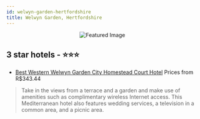 ```yaml
---
id: welwyn-garden-hertfordshire
title: Welwyn Garden, Hertfordshire
---
```


<center><img src="https://i.travelapi.com/hotels/1000000/20000/15400/15368/e81c7bdc_z.jpg" alt="Featured Image" /></center>


##  3 star hotels - ⭐️⭐️⭐️

-    [Best Western Welwyn Garden City Homestead Court Hotel](https://us.hurb.com/hotels/welwyn-garden/best-western-welwyn-garden-city-homestead-court-hotel-JNP-JP821581?cmp=18055) Prices from R$343.44
   > Take in the views from a terrace and a garden and make use of amenities such as complimentary wireless Internet access. This Mediterranean hotel also features wedding services, a television in a common area, and a picnic area.
